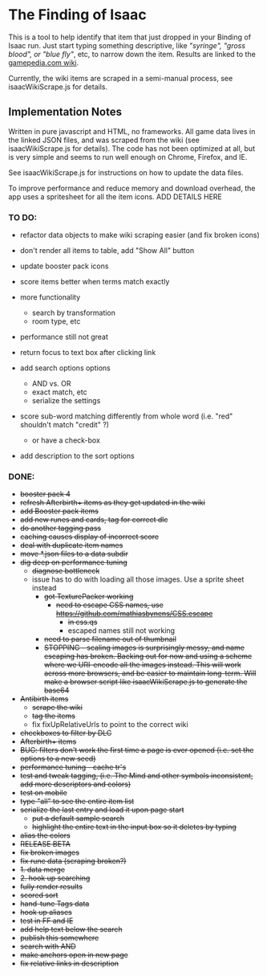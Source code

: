 # The Finding of Isaac

This is a tool to help identify that item that just dropped in your Binding of Isaac run.  Just start typing something descriptive, like *"syringe", "gross blood", or "blue fly"*, etc, to narrow down the item.  Results are linked to the [gamepedia.com wiki](http://bindingofisaacrebirth.gamepedia.com/Binding_of_Isaac:_Rebirth_Wiki).

Currently, the wiki items are scraped in a semi-manual process, see isaacWikiScrape.js for details.

## Implementation Notes

Written in pure javascript and HTML, no frameworks.  All game data lives in the linked JSON files, and was scraped from the wiki (see isaacWikiScrape.js for details).  The code has not been optimized at all, but is very simple and seems to run well enough on Chrome, Firefox, and IE.

See isaacWikiScrape.js for instructions on how to update the data files.

To improve performance and reduce memory and download overhead, the app uses a spritesheet for all the item icons.  ADD DETAILS HERE

### TO DO:
- refactor data objects to make wiki scraping easier (and fix broken icons)
- don't render all items to table, add "Show All" button
- update booster pack icons
 
- score items better when terms match exactly
- more functionality
	- search by transformation
	- room type, etc
- performance still not great
- return focus to text box after clicking link
- add search options options
    - AND vs. OR
    - exact match, etc
    - serialize the settings
- score sub-word matching differently from whole word (i.e. "red" shouldn't match "credit" ?)
	- or have a check-box
- add description to the sort options

### DONE:
- ~~booster pack 4~~
- ~~refresh Afterbirth+ items as they get updated in the wiki~~
- ~~add Booster pack items~~
- ~~add new runes and cards, tag for correct dlc~~
- ~~do another tagging pass~~
- ~~caching causes display of incorrect score~~
- ~~deal with duplicate item names~~
- ~~move *.json files to a data subdir~~
- ~~dig deep on performance tuning~~
	- ~~diagnose bottleneck~~
	- issue has to do with loading all those images.  Use a sprite sheet instead
		- ~~got TexturePacker working~~
			- ~~need to escape CSS names, use https://github.com/mathiasbynens/CSS.escape~~
				- ~~in css.qs~~
				- escaped names still not working 
		- ~~need to parse filename out of thumbnail~~
		- ~~STOPPING - scaling images is surprisingly messy, and name escaping has broken.  Backing out for now and using a scheme where we URI-encode all the images instead.  This will work across more browsers, and be easier to maintain long-term.  Will make a browser script like isaacWikiScrape.js to generate the base64~~
- ~~Antibirth items~~
	- ~~scrape the wiki~~
	- ~~tag the items~~
	- fix fixUpRelativeUrls to point to the correct wiki
- ~~checkboxes to filter by DLC~~
- ~~Afterbirth+ items~~
- ~~BUG: filters don't work the first time a page is ever opened (i.e. set the options to a new seed)~~
- ~~performance tuning - cache tr's~~
- ~~test and tweak tagging, (i.e. The Mind and other symbols inconsistent, add more descriptors and colors)~~
- ~~test on mobile~~
- ~~type "all" to see the entire item list~~
- ~~serialize the last entry and load it upon page start~~
	- ~~put a default sample search~~
	- ~~highlight the entire text in the input box so it deletes by typing~~
- ~~alias the colors~~
- ~~RELEASE BETA~~
- ~~fix broken images~~
- ~~fix rune data (scraping broken?)~~
- ~~1. data merge~~
- ~~2. hook up searching~~
- ~~fully render results~~
- ~~scored sort~~
- ~~hand-tune Tags data~~
- ~~hook up aliases~~
- ~~test in FF and IE~~
- ~~add help text below the search~~
- ~~publish this somewhere~~
- ~~search with AND~~
- ~~make anchors open in new page~~
- ~~fix relative links in description~~

